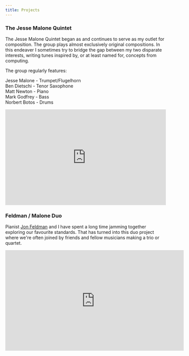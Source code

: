 ```yaml
---
title: Projects
---
```

### The Jesse Malone Quintet

The Jesse Malone Quintet began as and continues to serve as my outlet for composition. The group plays almost exclusively original compositions. In this endeaver I sometimes try to bridge the gap between my two disparate interests, writing tunes inspired by, or at least named for, concepts from computing.  

The group regularly features:

Jesse Malone	 - 	Trumpet/Flugelhorn  
Ben Dietschi	 - 	Tenor Saxophone  
Matt Newton	 - 	Piano  
Mark Godfrey	 - 	Bass  
Norbert Botos	 - 	Drums  

<iframe width="100%" height="300" scrolling="no" frameborder="no" allow="autoplay" src="https://w.soundcloud.com/player/?url=https%3A//api.soundcloud.com/playlists/3211741&color=%23ff5500&auto_play=false&hide_related=false&show_comments=true&show_user=true&show_reposts=false&show_teaser=true"></iframe>

### Feldman / Malone Duo

Pianist [Jon Feldman](https://jonfeldman.bandcamp.com/) and I have spent a long time jamming together exploring our favourite standards. That has turned into this duo project where we're often joined by friends and fellow musicians making a trio or quartet. 

<iframe width="560" height="315" src="https://www.youtube.com/embed/k-bl0P-k_L8" frameborder="0" allow="accelerometer; autoplay; encrypted-media; gyroscope; picture-in-picture" allowfullscreen></iframe>
